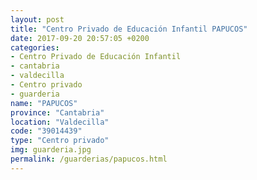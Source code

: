 ```yaml
---
layout: post
title: "Centro Privado de Educación Infantil PAPUCOS"
date: 2017-09-20 20:57:05 +0200
categories:
- Centro Privado de Educación Infantil
- cantabria
- valdecilla
- Centro privado
- guarderia
name: "PAPUCOS"
province: "Cantabria"
location: "Valdecilla"
code: "39014439"
type: "Centro privado"
img: guarderia.jpg
permalink: /guarderias/papucos.html
---
```

